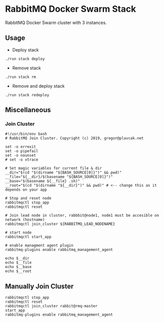 # RabbitMQ Docker Swarm Stack

RabbitMQ Docker Swarm cluster with 3 instances.

## Usage

- Deploy stack

`./run stack deploy`

- Remove stack

`./run stack rm`

- Remove and deploy stack

`./run stack redeploy`

## Miscellaneous

### Join Cluster
```
#!/usr/bin/env bash
# RabbitMQ Join Cluster. Copyright (c) 2019, gregor@plavcak.net

set -o errexit
set -o pipefail
set -o nounset
# set -o xtrace

# Set magic variables for current file & dir
__dir="$(cd "$(dirname "${BASH_SOURCE[0]}")" && pwd)"
__file="${__dir}/$(basename "${BASH_SOURCE[0]}")"
__base="$(basename ${__file} .sh)"
__root="$(cd "$(dirname "${__dir}")" && pwd)" # <-- change this as it depends on your app

# Stop and reset node 
rabbitmqctl stop_app
rabbitmqctl reset

# Join lead node in cluster, rabbbit@node1, node1 must be accesible on network (hostname)
rabbitmqctl join_cluster ${RABBITMQ_LEAD_NODENAME}

# start node
rabbitmqctl start_app

# enable managment agent plugin
rabbitmq-plugins enable rabbitmq_management_agent

echo $__dir
echo $__file
echo $__base
echo $__root
```

## Manually Join Cluster

```
rabbitmqctl stop_app
rabbitmqctl reset
rabbitmqctl join_cluster rabbit@rmq-master
start_app
rabbitmq-plugins enable rabbitmq_management_agent
```
